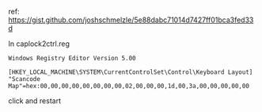 ref: https://gist.github.com/joshschmelzle/5e88dabc71014d7427ff01bca3fed33d

In caplock2ctrl.reg

```
Windows Registry Editor Version 5.00

[HKEY_LOCAL_MACHINE\SYSTEM\CurrentControlSet\Control\Keyboard Layout]
"Scancode Map"=hex:00,00,00,00,00,00,00,00,02,00,00,00,1d,00,3a,00,00,00,00,00
```

click and restart